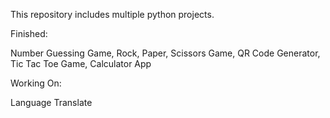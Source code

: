 This repository includes multiple python projects.

Finished:

Number Guessing Game, Rock, Paper, Scissors Game, QR Code Generator, Tic Tac Toe Game, Calculator App

Working On:

Language Translate
